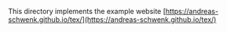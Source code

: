 This directory implements the example website [https://andreas-schwenk.github.io/tex/](https://andreas-schwenk.github.io/tex/)
